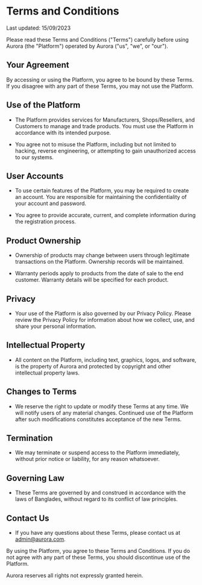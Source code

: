 # Terms and Conditions

Last updated: 15/09/2023

Please read these Terms and Conditions ("Terms") carefully before using Aurora (the "Platform") operated by Aurora ("us", "we", or "our").

## Your Agreement

By accessing or using the Platform, you agree to be bound by these Terms. If you disagree with any part of these Terms, you may not use the Platform.

## Use of the Platform

-   The Platform provides services for Manufacturers, Shops/Resellers, and Customers to manage and trade products. You must use the Platform in accordance with its intended purpose.

-   You agree not to misuse the Platform, including but not limited to hacking, reverse engineering, or attempting to gain unauthorized access to our systems.

## User Accounts

-   To use certain features of the Platform, you may be required to create an account. You are responsible for maintaining the confidentiality of your account and password.

-   You agree to provide accurate, current, and complete information during the registration process.

## Product Ownership

-   Ownership of products may change between users through legitimate transactions on the Platform. Ownership records will be maintained.

-   Warranty periods apply to products from the date of sale to the end customer. Warranty details will be specified for each product.

## Privacy

-   Your use of the Platform is also governed by our Privacy Policy. Please review the Privacy Policy for information about how we collect, use, and share your personal information.

## Intellectual Property

-   All content on the Platform, including text, graphics, logos, and software, is the property of Aurora and protected by copyright and other intellectual property laws.

## Changes to Terms

-   We reserve the right to update or modify these Terms at any time. We will notify users of any material changes. Continued use of the Platform after such modifications constitutes acceptance of the new Terms.

## Termination

-   We may terminate or suspend access to the Platform immediately, without prior notice or liability, for any reason whatsoever.

## Governing Law

-   These Terms are governed by and construed in accordance with the laws of Banglades, without regard to its conflict of law principles.

## Contact Us

-   If you have any questions about these Terms, please contact us at admin@aurora.com.

By using the Platform, you agree to these Terms and Conditions. If you do not agree with any part of these Terms, you should discontinue use of the Platform.

Aurora reserves all rights not expressly granted herein.
